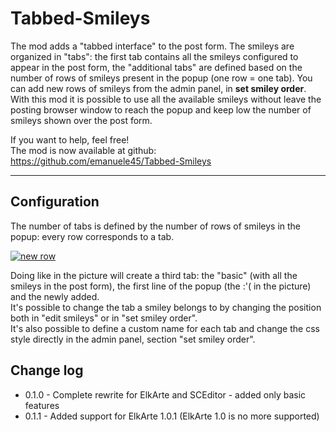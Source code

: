 # Tabbed-Smileys

The mod adds a "tabbed interface" to the post form. The smileys are organized in "tabs": the first tab contains all the smileys configured to appear in the post form, the "additional tabs" are defined based on the number of rows of smileys present in the popup (one row = one tab). You can add new rows of smileys from the admin panel, in **set smiley order**.<br />
With this mod it is possible to use all the available smileys without leave the posting browser window to reach the popup and keep low the number of smileys shown over the post form.

If you want to help, feel free!<br />
The mod is now available at github:<br />
https://github.com/emanuele45/Tabbed-Smileys

---------------------------------------

## Configuration

The number of tabs is defined by the number of rows of smileys in the popup: every row corresponds to a tab.

[![new row](http://img253.imageshack.us/img253/9926/newrow.th.png)](http://img253.imageshack.us/i/newrow.png/)

Doing like in the picture will create a third tab: the "basic" (with all the smileys in the post form), the first line of the popup (the :'( in the picture) and the newly added.<br />
It's possible to change the tab a smiley belongs to by changing the position both in "edit smileys" or in "set smiley order".<br />
It's also possible to define a custom name for each tab and change the css style directly in the admin panel, section "set smiley order".

## Change log

* 0.1.0 - Complete rewrite for ElkArte and SCEditor - added only basic features
* 0.1.1 - Added support for ElkArte 1.0.1 (ElkArte 1.0 is no more supported)